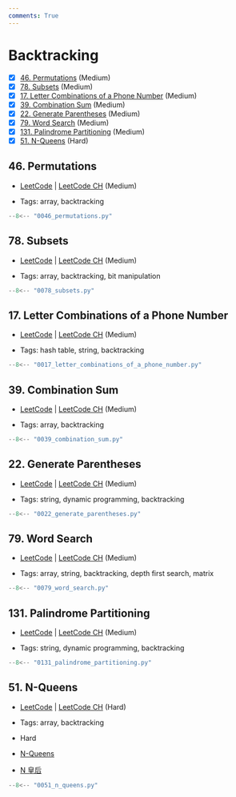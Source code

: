```yaml
---
comments: True
---
```


# Backtracking

- [x] [46. Permutations](https://leetcode.cn/problems/permutations/) (Medium)
- [x] [78. Subsets](https://leetcode.cn/problems/subsets/) (Medium)
- [x] [17. Letter Combinations of a Phone Number](https://leetcode.cn/problems/letter-combinations-of-a-phone-number/) (Medium)
- [x] [39. Combination Sum](https://leetcode.cn/problems/combination-sum/) (Medium)
- [x] [22. Generate Parentheses](https://leetcode.cn/problems/generate-parentheses/) (Medium)
- [x] [79. Word Search](https://leetcode.cn/problems/word-search/) (Medium)
- [x] [131. Palindrome Partitioning](https://leetcode.cn/problems/palindrome-partitioning/) (Medium)
- [x] [51. N-Queens](https://leetcode.cn/problems/n-queens/) (Hard)

## 46. Permutations

-   [LeetCode](https://leetcode.com/problems/permutations/) | [LeetCode CH](https://leetcode.cn/problems/permutations/) (Medium)

-   Tags: array, backtracking

```python title="46. Permutations - Python Solution"
--8<-- "0046_permutations.py"
```

## 78. Subsets

-   [LeetCode](https://leetcode.com/problems/subsets/) | [LeetCode CH](https://leetcode.cn/problems/subsets/) (Medium)

-   Tags: array, backtracking, bit manipulation

```python title="78. Subsets - Python Solution"
--8<-- "0078_subsets.py"
```

## 17. Letter Combinations of a Phone Number

-   [LeetCode](https://leetcode.com/problems/letter-combinations-of-a-phone-number/) | [LeetCode CH](https://leetcode.cn/problems/letter-combinations-of-a-phone-number/) (Medium)

-   Tags: hash table, string, backtracking

```python title="17. Letter Combinations of a Phone Number - Python Solution"
--8<-- "0017_letter_combinations_of_a_phone_number.py"
```

## 39. Combination Sum

-   [LeetCode](https://leetcode.com/problems/combination-sum/) | [LeetCode CH](https://leetcode.cn/problems/combination-sum/) (Medium)

-   Tags: array, backtracking

```python title="39. Combination Sum - Python Solution"
--8<-- "0039_combination_sum.py"
```

## 22. Generate Parentheses

-   [LeetCode](https://leetcode.com/problems/generate-parentheses/) | [LeetCode CH](https://leetcode.cn/problems/generate-parentheses/) (Medium)

-   Tags: string, dynamic programming, backtracking

```python title="22. Generate Parentheses - Python Solution"
--8<-- "0022_generate_parentheses.py"
```

## 79. Word Search

-   [LeetCode](https://leetcode.com/problems/word-search/) | [LeetCode CH](https://leetcode.cn/problems/word-search/) (Medium)

-   Tags: array, string, backtracking, depth first search, matrix

```python title="79. Word Search - Python Solution"
--8<-- "0079_word_search.py"
```

## 131. Palindrome Partitioning

-   [LeetCode](https://leetcode.com/problems/palindrome-partitioning/) | [LeetCode CH](https://leetcode.cn/problems/palindrome-partitioning/) (Medium)

-   Tags: string, dynamic programming, backtracking

```python title="131. Palindrome Partitioning - Python Solution"
--8<-- "0131_palindrome_partitioning.py"
```

## 51. N-Queens

-   [LeetCode](https://leetcode.com/problems/n-queens/) | [LeetCode CH](https://leetcode.cn/problems/n-queens/) (Hard)

-   Tags: array, backtracking
- Hard
- [N-Queens](https://leetcode.com/problems/n-queens/)
- [N 皇后](https://leetcode.cn/problems/n-queens/)

```python title="51. N-Queens - Python Solution"
--8<-- "0051_n_queens.py"
```
